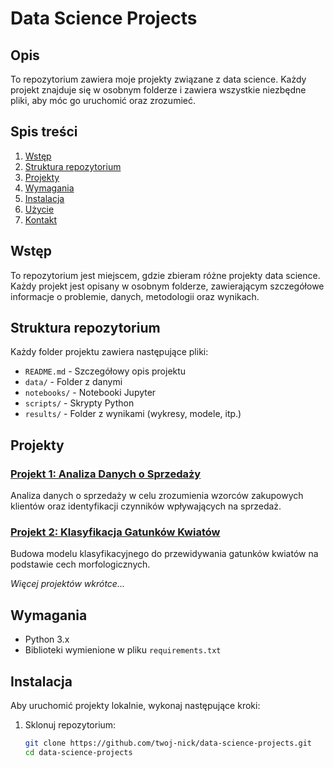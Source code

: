 # Data Science Projects

## Opis
To repozytorium zawiera moje projekty związane z data science. Każdy projekt znajduje się w osobnym folderze i zawiera wszystkie niezbędne pliki, aby móc go uruchomić oraz zrozumieć.

## Spis treści
1. [Wstęp](#wstęp)
2. [Struktura repozytorium](#struktura-repozytorium)
3. [Projekty](#projekty)
4. [Wymagania](#wymagania)
5. [Instalacja](#instalacja)
6. [Użycie](#użycie)
7. [Kontakt](#kontakt)

## Wstęp
To repozytorium jest miejscem, gdzie zbieram różne projekty data science. Każdy projekt jest opisany w osobnym folderze, zawierającym szczegółowe informacje o problemie, danych, metodologii oraz wynikach.

## Struktura repozytorium
Każdy folder projektu zawiera następujące pliki:
- `README.md` - Szczegółowy opis projektu
- `data/` - Folder z danymi
- `notebooks/` - Notebooki Jupyter
- `scripts/` - Skrypty Python
- `results/` - Folder z wynikami (wykresy, modele, itp.)

## Projekty
### [Projekt 1: Analiza Danych o Sprzedaży](./Projekt1/README.md)
Analiza danych o sprzedaży w celu zrozumienia wzorców zakupowych klientów oraz identyfikacji czynników wpływających na sprzedaż.

### [Projekt 2: Klasyfikacja Gatunków Kwiatów](./Projekt2/README.md)
Budowa modelu klasyfikacyjnego do przewidywania gatunków kwiatów na podstawie cech morfologicznych.

*Więcej projektów wkrótce...*

## Wymagania
- Python 3.x
- Biblioteki wymienione w pliku `requirements.txt`

## Instalacja
Aby uruchomić projekty lokalnie, wykonaj następujące kroki:

1. Sklonuj repozytorium:
   ```sh
   git clone https://github.com/twoj-nick/data-science-projects.git
   cd data-science-projects
